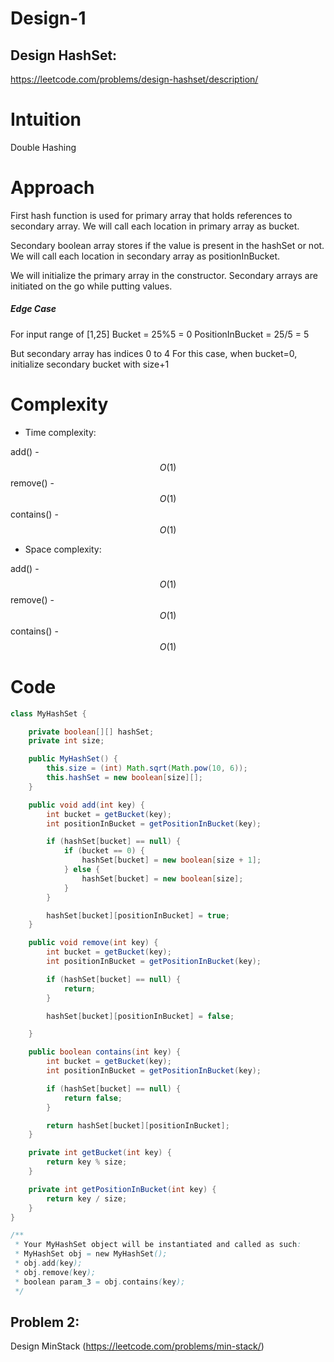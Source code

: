 # Design-1

## Design HashSet:
https://leetcode.com/problems/design-hashset/description/

# Intuition
<!-- Describe your first thoughts on how to solve this problem. -->
Double Hashing


# Approach
<!-- Describe your approach to solving the problem. -->
First hash function is used for primary array that holds references to secondary array. We will call each location in primary array as bucket.

Secondary boolean array stores if the value is present in the hashSet or not. We will call each location in secondary array as positionInBucket.

We will initialize the primary array in the constructor. Secondary arrays are initiated on the go while putting values.

##### Edge Case
For input range of [1,25]
Bucket = 25%5 = 0
PositionInBucket = 25/5 = 5

But secondary array has indices 0 to 4
For this case, when bucket=0, initialize secondary bucket with size+1

# Complexity
- Time complexity:
<!-- Add your time complexity here, e.g. $$O(n)$$ -->
add() - $$O(1)$$
remove() - $$O(1)$$
contains() - $$O(1)$$

- Space complexity:
<!-- Add your space complexity here, e.g. $$O(n)$$ -->
add() - $$O(1)$$
remove() - $$O(1)$$
contains() - $$O(1)$$

# Code
```java []
class MyHashSet {

    private boolean[][] hashSet;
    private int size;

    public MyHashSet() {
        this.size = (int) Math.sqrt(Math.pow(10, 6));
        this.hashSet = new boolean[size][];
    }

    public void add(int key) {
        int bucket = getBucket(key);
        int positionInBucket = getPositionInBucket(key);

        if (hashSet[bucket] == null) {
            if (bucket == 0) {
                hashSet[bucket] = new boolean[size + 1];
            } else {
                hashSet[bucket] = new boolean[size];
            }
        }

        hashSet[bucket][positionInBucket] = true;
    }

    public void remove(int key) {
        int bucket = getBucket(key);
        int positionInBucket = getPositionInBucket(key);

        if (hashSet[bucket] == null) {
            return;
        }

        hashSet[bucket][positionInBucket] = false;

    }

    public boolean contains(int key) {
        int bucket = getBucket(key);
        int positionInBucket = getPositionInBucket(key);

        if (hashSet[bucket] == null) {
            return false;
        }

        return hashSet[bucket][positionInBucket];
    }

    private int getBucket(int key) {
        return key % size;
    }

    private int getPositionInBucket(int key) {
        return key / size;
    }
}

/**
 * Your MyHashSet object will be instantiated and called as such:
 * MyHashSet obj = new MyHashSet();
 * obj.add(key);
 * obj.remove(key);
 * boolean param_3 = obj.contains(key);
 */
````

## Problem 2:
Design MinStack (https://leetcode.com/problems/min-stack/)



